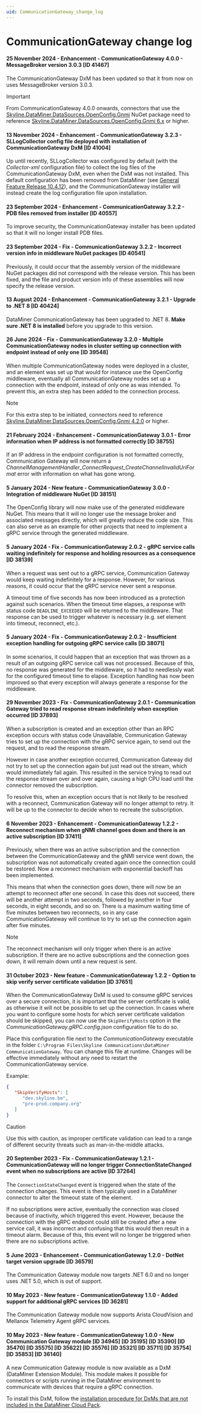 ```yaml
---
uid: CommunicationGateway_change_log
---
```


# CommunicationGateway change log

#### 25 November 2024 - Enhancement - CommunicationGateway 4.0.0 - MessageBroker version 3.0.3 [ID 41467]

The CommunicationGateway DxM has been updated so that it from now on uses MessageBroker version 3.0.3.

> [!IMPORTANT]
> From CommunicationGateway 4.0.0 onwards, connectors that use the [Skyline.DataMiner.DataSources.OpenConfig.Gnmi](xref:Skyline.DataMiner.DataSources.OpenConfig.Gnmi_6.x) NuGet package need to reference [Skyline.DataMiner.DataSources.OpenConfig.Gnmi 6.x](xref:Skyline.DataMiner.DataSources.OpenConfig.Gnmi_6.x) or higher.

#### 13 November 2024 - Enhancement - CommunicationGateway 3.2.3 - SLLogCollector config file deployed with installation of CommunicationGateway DxM [ID 41004]

Up until recently, SLLogCollector was configured by default (with the *Collector-xml* configuration file) to collect the log files of the CommunicationGateway DxM, even when the DxM was not installed. This default configuration has been removed from DataMiner (see [General Feature Release 10.4.12](xref:General_Feature_Release_10.4.12#sllogcollector-will-no-longer-be-configured-by-default-to-collect-the-log-files-of-the-communicationgateway-dxm-id-41004)), and the CommunicationGateway installer will instead create the log configuration file upon installation.

#### 23 September 2024 - Enhancement - CommunicationGateway 3.2.2 - PDB files removed from installer [ID 40557]

To improve security, the CommunicationGateway installer has been updated so that it will no longer install PDB files.

#### 23 September 2024 - Fix - CommunicationGateway 3.2.2 - Incorrect version info in middleware NuGet packages [ID 40541]

Previously, it could occur that the assembly version of the middleware NuGet packages did not correspond with the release version. This has been fixed, and the file and product version info of these assemblies will now specify the release version.

#### 13 August 2024 - Enhancement - CommunicationGateway 3.2.1 - Upgrade to .NET 8 [ID 40424]

DataMiner CommunicationGateway has been upgraded to .NET 8. **Make sure .NET 8 is installed** before you upgrade to this version.

#### 26 June 2024 - Fix - CommunicationGateway 3.2.0 - Multiple CommunicationGateway nodes in cluster setting up connection with endpoint instead of only one [ID 39548]

When multiple CommunicationGateway nodes were deployed in a cluster, and an element was set up that would for instance use the OpenConfig middleware, eventually all CommunicationGateway nodes set up a connection with the endpoint, instead of only one as was intended. To prevent this, an extra step has been added to the connection process.

> [!NOTE]
> For this extra step to be initiated, connectors need to reference [Skyline.DataMiner.DataSources.OpenConfig.Gnmi 4.2.0](xref:Skyline.DataMiner.DataSources.OpenConfig.Gnmi_4.x#extra-step-added-to-the-connection-process-id-39548) or higher.

#### 21 February 2024 - Enhancement - CommunicationGateway 3.0.1 - Error information when IP address is not formatted correctly [ID 38755]

If an IP address in the endpoint configuration is not formatted correctly, Communication Gateway will now return a *ChannelManagementHandler_ConnectRequest_CreateChannelInvalidUriFormat* error with information on what has gone wrong.

#### 5 January 2024 - New feature - CommunicationGateway 3.0.0 - Integration of middleware NuGet [ID 38151]

The OpenConfig library will now make use of the generated middleware NuGet. This means that it will no longer use the message broker and associated messages directly, which will greatly reduce the code size. This can also serve as an example for other projects that need to implement a gRPC service through the generated middleware.

#### 5 January 2024 - Fix - CommunicationGateway 2.0.2 - gRPC service calls waiting indefinitely for response and holding resources as a consequence [ID 38139]

When a request was sent out to a gRPC service, Communication Gateway would keep waiting indefinitely for a response. However, for various reasons, it could occur that the gRPC service never sent a response.

A timeout time of five seconds has now been introduced as a protection against such scenarios. When the timeout time elapses, a response with status code `DEADLINE_EXCEEDED` will be returned to the middleware. That response can be used to trigger whatever is necessary (e.g. set element into timeout, reconnect, etc.).

#### 5 January 2024 - Fix - CommunicationGateway 2.0.2 - Insufficient exception handling for outgoing gRPC service calls [ID 38071]

In some scenarios, it could happen that an exception that was thrown as a result of an outgoing gRPC service call was not processed. Because of this, no response was generated for the middleware, so it had to needlessly wait for the configured timeout time to elapse. Exception handling has now been improved so that every exception will always generate a response for the middleware.

#### 29 November 2023 - Fix - CommunicationGateway 2.0.1 - Communication Gateway tried to read response stream indefinitely when exception occurred [ID 37893]

When a subscription is created and an exception other than an RPC exception occurs with status code Unavailable, Communication Gateway tries to set up the connection with the gRPC service again, to send out the request, and to read the response stream.

However in case another exception occurred, Communication Gateway did not try to set up the connection again but just read out the stream, which would immediately fail again. This resulted in the service trying to read out the response stream over and over again, causing a high CPU load until the connector removed the subscription.

To resolve this, when an exception occurs that is not likely to be resolved with a reconnect, Communication Gateway will no longer attempt to retry. It will be up to the connector to decide when to recreate the subscription.

#### 6 November 2023 - Enhancement - CommunicationGateway 1.2.2 - Reconnect mechanism when gNMI channel goes down and there is an active subscription [ID 37411]

Previously, when there was an active subscription and the connection between the CommunicationGateway and the gNMI service went down, the subscription was not automatically created again once the connection could be restored. Now a reconnect mechanism with exponential backoff has been implemented.

This means that when the connection goes down, there will now be an attempt to reconnect after one second. In case this does not succeed, there will be another attempt in two seconds, followed by another in four seconds, in eight seconds, and so on. There is a maximum waiting time of five minutes between two reconnects, so in any case CommunicationGateway will continue to try to set up the connection again after five minutes.

> [!NOTE]
> The reconnect mechanism will only trigger when there is an active subscription. If there are no active subscriptions and the connection goes down, it will remain down until a new request is sent.

#### 31 October 2023 - New feature - CommunicationGateway 1.2.2 - Option to skip verify server certificate validation [ID 37651]

When the CommunicationGateway DxM is used to consume gRPC services over a secure connection, it is important that the server certificate is valid, as otherwise it will not be possible to set up the connection. In cases where you want to configure some hosts for which server certificate validation should be skipped, you can now use the `SkipVerifyHosts` option in the *CommunicationGateway.gRPC.config.json* configuration file to do so.

Place this configuration file next to the *CommunicationGateway* executable in the folder `C:\Program Files\Skyline Communications\DataMiner CommunicationGateway`. You can change this file at runtime. Changes will be effective immediately without any need to restart the CommunicationGateway service.

Example:

```json
{
   "SkipVerifyHosts": [
      "dev.skyline.be",
      "pre-prod.company.org"
   ]
}
```

> [!CAUTION]
> Use this with caution, as improper certificate validation can lead to a range of different security threats such as man-in-the-middle attacks.

#### 20 September 2023 - Fix - CommunicationGateway 1.2.1 - CommunicationGateway will no longer trigger ConnectionStateChanged event when no subscriptions are active [ID 37264]

The `ConnectionStateChanged` event is triggered when the state of the connection changes. This event is then typically used in a DataMiner connector to alter the timeout state of the element.

If no subscriptions were active, eventually the connection was closed because of inactivity, which triggered this event. However, because the connection with the gRPC endpoint could still be created after a new service call, it was incorrect and confusing that this would then result in a timeout alarm. Because of this, this event will no longer be triggered when there are no subscriptions active.

#### 5 June 2023 - Enhancement - CommunicationGateway 1.2.0 - DotNet target version upgrade [ID 36579]

The Communication Gateway module now targets .NET 6.0 and no longer uses .NET 5.0, which is out of support.

#### 10 May 2023 - New feature - CommunicationGateway 1.1.0 - Added support for additional gRPC services [ID 36281]

The Communication Gateway module now supports Arista CloudVision and Mellanox Telemetry Agent gRPC services.

#### 10 May 2023 - New feature - CommunicationGateway 1.0.0 - New Communication Gateway module [ID 34945] [ID 35195] [ID 35390] [ID 35470] [ID 35575] [ID 35622] [ID 35576] [ID 35321] [ID 35711] [ID 35754] [ID 35853] [ID 36140]

A new Communication Gateway module is now available as a DxM (DataMiner Extension Module). This module makes it possible for connectors or scripts running in the DataMiner environment to communicate with devices that require a gRPC connection.

To install this DxM, follow the [installation procedure for DxMs that are not included in the DataMiner Cloud Pack](xref:Managing_cloud-connected_nodes#deploying-a-dxm-on-a-dms-node).
